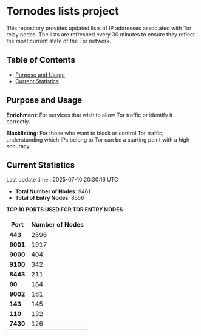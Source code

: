 # Tornodes lists project

This repository provides updated lists of IP addresses associated with Tor relay nodes. The lists are refreshed every 30 minutes to ensure they reflect the most current state of the Tor network.

## Table of Contents

- [Purpose and Usage](#purpose-and-usage)
- [Current Statistics](#current-statistics)


## Purpose and Usage

**Enrichment**: For services that wish to allow Tor traffic or identify it correctly.

**Blacklisting**: For those who want to block or control Tor traffic, understanding which IPs belong to Tor can be a starting point with a high accuracy.

## Current Statistics

Last update time : 2025-07-10 20:30:16 UTC

- **Total Number of Nodes**: 9461
- **Total of Entry Nodes**: 8556

**TOP 10 PORTS USED FOR TOR ENTRY NODES**

| **Port** | **Number of Nodes** |
|------|-----------------|
| **443**   | 2596  |
| **9001**   | 1917  |
| **9000**   | 404  |
| **9100**   | 342  |
| **8443**   | 211  |
| **80**   | 184  |
| **9002**   | 161  |
| **143**   | 145  |
| **110**   | 132  |
| **7430**   | 126  |

